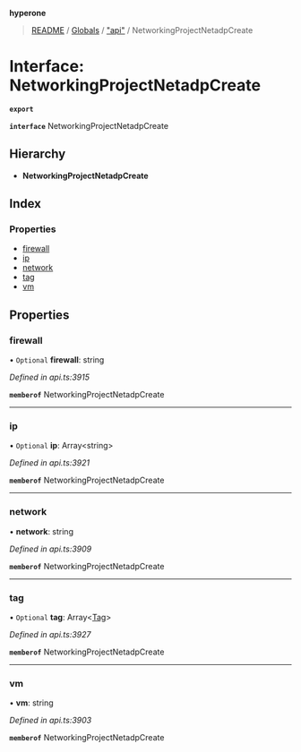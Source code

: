 **hyperone**

> [README](../README.md) / [Globals](../globals.md) / ["api"](../modules/_api_.md) / NetworkingProjectNetadpCreate

# Interface: NetworkingProjectNetadpCreate

**`export`** 

**`interface`** NetworkingProjectNetadpCreate

## Hierarchy

* **NetworkingProjectNetadpCreate**

## Index

### Properties

* [firewall](_api_.networkingprojectnetadpcreate.md#firewall)
* [ip](_api_.networkingprojectnetadpcreate.md#ip)
* [network](_api_.networkingprojectnetadpcreate.md#network)
* [tag](_api_.networkingprojectnetadpcreate.md#tag)
* [vm](_api_.networkingprojectnetadpcreate.md#vm)

## Properties

### firewall

• `Optional` **firewall**: string

*Defined in api.ts:3915*

**`memberof`** NetworkingProjectNetadpCreate

___

### ip

• `Optional` **ip**: Array\<string>

*Defined in api.ts:3921*

**`memberof`** NetworkingProjectNetadpCreate

___

### network

•  **network**: string

*Defined in api.ts:3909*

**`memberof`** NetworkingProjectNetadpCreate

___

### tag

• `Optional` **tag**: Array\<[Tag](_api_.tag.md)>

*Defined in api.ts:3927*

**`memberof`** NetworkingProjectNetadpCreate

___

### vm

•  **vm**: string

*Defined in api.ts:3903*

**`memberof`** NetworkingProjectNetadpCreate
